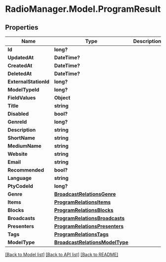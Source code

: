 # RadioManager.Model.ProgramResult
## Properties

Name | Type | Description | Notes
------------ | ------------- | ------------- | -------------
**Id** | **long?** |  | 
**UpdatedAt** | **DateTime?** |  | 
**CreatedAt** | **DateTime?** |  | 
**DeletedAt** | **DateTime?** |  | 
**ExternalStationId** | **long?** |  | [optional] 
**ModelTypeId** | **long?** |  | 
**FieldValues** | **Object** |  | [optional] 
**Title** | **string** |  | 
**Disabled** | **bool?** |  | [optional] 
**GenreId** | **long?** |  | [optional] 
**Description** | **string** |  | [optional] 
**ShortName** | **string** |  | [optional] 
**MediumName** | **string** |  | [optional] 
**Website** | **string** |  | [optional] 
**Email** | **string** |  | [optional] 
**Recommended** | **bool?** |  | [optional] 
**Language** | **string** |  | [optional] 
**PtyCodeId** | **long?** |  | [optional] 
**Genre** | [**BroadcastRelationsGenre**](BroadcastRelationsGenre.md) |  | [optional] 
**Items** | [**ProgramRelationsItems**](ProgramRelationsItems.md) |  | [optional] 
**Blocks** | [**ProgramRelationsBlocks**](ProgramRelationsBlocks.md) |  | [optional] 
**Broadcasts** | [**ProgramRelationsBroadcasts**](ProgramRelationsBroadcasts.md) |  | [optional] 
**Presenters** | [**ProgramRelationsPresenters**](ProgramRelationsPresenters.md) |  | [optional] 
**Tags** | [**ProgramRelationsTags**](ProgramRelationsTags.md) |  | [optional] 
**ModelType** | [**BroadcastRelationsModelType**](BroadcastRelationsModelType.md) |  | [optional] 

[[Back to Model list]](../README.md#documentation-for-models) [[Back to API list]](../README.md#documentation-for-api-endpoints) [[Back to README]](../README.md)

